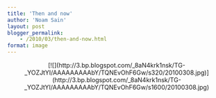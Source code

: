 ```yaml
---
title: 'Then and now'
author: 'Noam Sain'
layout: post
blogger_permalink:
    - /2010/03/then-and-now.html
format: image
---
```


<div style="clear: both; text-align: center;">[![](http://3.bp.blogspot.com/_8aN4krk1nsk/TG-_YOZJtYI/AAAAAAAAAbY/TQNEvOhF6Gw/s320/20100308.jpg)](http://3.bp.blogspot.com/_8aN4krk1nsk/TG-_YOZJtYI/AAAAAAAAAbY/TQNEvOhF6Gw/s1600/20100308.jpg)</div>
